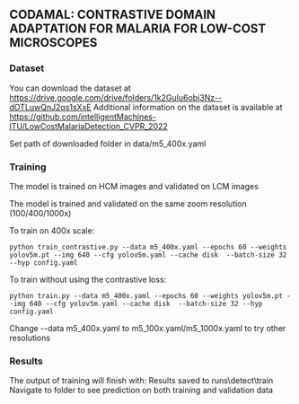 ## CODAMAL: CONTRASTIVE DOMAIN ADAPTATION FOR MALARIA FOR LOW-COST MICROSCOPES

### Dataset

You can download the dataset at https://drive.google.com/drive/folders/1k2GuIu6obj3Nz--dOTLuwQnJ2qs1sXxE
Additional information on the dataset is available at https://github.com/intelligentMachines-ITU/LowCostMalariaDetection_CVPR_2022

Set path of downloaded folder in data/m5_400x.yaml

### Training

The model is trained on HCM images and validated on LCM images

The model is trained and validated on the same zoom resolution (100/400/1000x)

To train on 400x scale:
```
python train_contrastive.py --data m5_400x.yaml --epochs 60 --weights yolov5m.pt --img 640 --cfg yolov5m.yaml --cache disk  --batch-size 32 --hyp config.yaml
```
To train without using the contrastive loss:

```
python train.py --data m5_400x.yaml --epochs 60 --weights yolov5m.pt --img 640 --cfg yolov5m.yaml --cache disk  --batch-size 32 --hyp config.yaml
```

Change --data m5_400x.yaml to m5_100x.yaml/m5_1000x.yaml to try other resolutions

### Results

The output of training will finish with:
Results saved to runs\detect\train
Navigate to folder to see prediction on both training and validation data